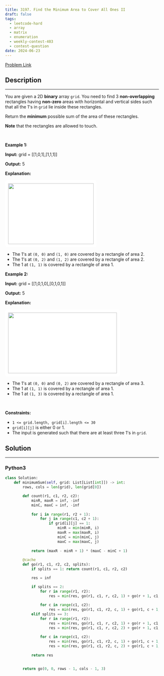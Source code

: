 ```yaml
---
title: 3197. Find the Minimum Area to Cover All Ones II
draft: false
tags: 
  - leetcode-hard
  - array
  - matrix
  - enumeration
  - weekly-contest-403
  - contest-question
date: 2024-06-23
---
```


[Problem Link](https://leetcode.com/problems/find-the-minimum-area-to-cover-all-ones-ii/)

## Description

---
<p>You are given a 2D <strong>binary</strong> array <code>grid</code>. You need to find 3 <strong>non-overlapping</strong> rectangles having <strong>non-zero</strong> areas with horizontal and vertical sides such that all the 1&#39;s in <code>grid</code> lie inside these rectangles.</p>

<p>Return the <strong>minimum</strong> possible sum of the area of these rectangles.</p>

<p><strong>Note</strong> that the rectangles are allowed to touch.</p>

<p>&nbsp;</p>
<p><strong class="example">Example 1:</strong></p>

<div class="example-block">
<p><strong>Input:</strong> <span class="example-io">grid = [[1,0,1],[1,1,1]]</span></p>

<p><strong>Output:</strong> <span class="example-io">5</span></p>

<p><strong>Explanation:</strong></p>

<p><img alt="" src="https://assets.leetcode.com/uploads/2024/05/14/example0rect21.png" style="padding: 10px; background: rgb(255, 255, 255); border-radius: 0.5rem; width: 280px; height: 198px;" /></p>

<ul>
	<li>The 1&#39;s at <code>(0, 0)</code> and <code>(1, 0)</code> are covered by a rectangle of area 2.</li>
	<li>The 1&#39;s at <code>(0, 2)</code> and <code>(1, 2)</code> are covered by a rectangle of area 2.</li>
	<li>The 1 at <code>(1, 1)</code> is covered by a rectangle of area 1.</li>
</ul>
</div>

<p><strong class="example">Example 2:</strong></p>

<div class="example-block">
<p><strong>Input:</strong> <span class="example-io">grid = [[1,0,1,0],[0,1,0,1]]</span></p>

<p><strong>Output:</strong> <span class="example-io">5</span></p>

<p><strong>Explanation:</strong></p>

<p><img alt="" src="https://assets.leetcode.com/uploads/2024/05/14/example1rect2.png" style="padding: 10px; background: rgb(255, 255, 255); border-radius: 0.5rem; width: 356px; height: 198px;" /></p>

<ul>
	<li>The 1&#39;s at <code>(0, 0)</code> and <code>(0, 2)</code> are covered by a rectangle of area 3.</li>
	<li>The 1 at <code>(1, 1)</code> is covered by a rectangle of area 1.</li>
	<li>The 1 at <code>(1, 3)</code> is covered by a rectangle of area 1.</li>
</ul>
</div>

<p>&nbsp;</p>
<p><strong>Constraints:</strong></p>

<ul>
	<li><code>1 &lt;= grid.length, grid[i].length &lt;= 30</code></li>
	<li><code>grid[i][j]</code> is either 0 or 1.</li>
	<li>The input is generated such that there are at least three 1&#39;s in <code>grid</code>.</li>
</ul>


## Solution

---
### Python3
``` py title='find-the-minimum-area-to-cover-all-ones-ii'
class Solution:
    def minimumSum(self, grid: List[List[int]]) -> int:
        rows, cols = len(grid), len(grid[0])

        def count(r1, c1, r2, c2):
            minR, maxR = inf, -inf
            minC, maxC = inf, -inf
            
            for i in range(r1, r2 + 1):
                for j in range(c1, c2 + 1):
                    if grid[i][j] == 1:
                        minR = min(minR, i)
                        maxR = max(maxR, i)
                        minC = min(minC, j)
                        maxC = max(maxC, j)
            
            return (maxR - minR + 1) * (maxC - minC + 1)
        
        @cache 
        def go(r1, c1, r2, c2, splits):
            if splits == 1: return count(r1, c1, r2, c2)

            res = inf

            if splits == 2:
                for r in range(r1, r2):
                    res = min(res, go(r1, c1, r, c2, 1) + go(r + 1, c1, r2, c2, 1))
                
                for c in range(c1, c2):
                    res = min(res, go(r1, c1, r2, c, 1) + go(r1, c + 1, r2, c2, 1))
            elif splits == 3:
                for r in range(r1, r2):
                    res = min(res, go(r1, c1, r, c2, 1) + go(r + 1, c1, r2, c2, 2))
                    res = min(res, go(r1, c1, r, c2, 2) + go(r + 1, c1, r2, c2, 1))
                
                for c in range(c1, c2):
                    res = min(res, go(r1, c1, r2, c, 1) + go(r1, c + 1, r2, c2, 2))
                    res = min(res, go(r1, c1, r2, c, 2) + go(r1, c + 1, r2, c2, 1))
            
            return res

        
        return go(0, 0, rows - 1, cols - 1, 3)
```

